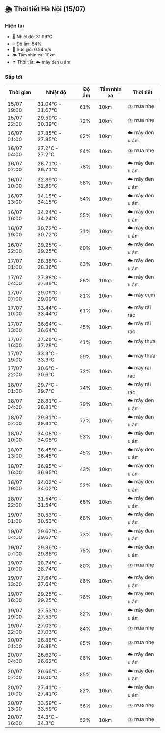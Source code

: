 ## 🌦️ Thời tiết Hà Nội (15/07)

### Hiện tại

- 🌡️ Nhiệt độ: 31.99℃
- 💦 Độ ẩm: 54%
- 💨 Sức gió: 0.54m/s
- 👁️ Tầm nhìn xa: 10km
- ☂️ Thời tiết: ☁️ mây đen u ám

### Sắp tới

| Thời gian | Nhiệt độ | Độ ẩm | Tầm nhìn xa | Thời tiết |
| --- | --- | --- | --- | --- |
| 15/07 19:00 | 31.04℃ - 31.67℃ | 61% | 10km | ⛈️ mưa nhẹ |
| 15/07 22:00 | 29.59℃ - 30.39℃ | 72% | 10km | ⛈️ mưa nhẹ |
| 16/07 01:00 | 27.85℃ - 27.85℃ | 82% | 10km | ☁️ mây đen u ám |
| 16/07 04:00 | 27.2℃ - 27.2℃ | 84% | 10km | ⛈️ mưa nhẹ |
| 16/07 07:00 | 28.71℃ - 28.71℃ | 78% | 10km | ☁️ mây đen u ám |
| 16/07 10:00 | 32.89℃ - 32.89℃ | 58% | 10km | ☁️ mây đen u ám |
| 16/07 13:00 | 34.15℃ - 34.15℃ | 54% | 10km | ☁️ mây đen u ám |
| 16/07 16:00 | 34.24℃ - 34.24℃ | 55% | 10km | ☁️ mây đen u ám |
| 16/07 19:00 | 30.72℃ - 30.72℃ | 71% | 10km | ☁️ mây đen u ám |
| 16/07 22:00 | 29.25℃ - 29.25℃ | 80% | 10km | ☁️ mây đen u ám |
| 17/07 01:00 | 28.36℃ - 28.36℃ | 83% | 10km | ☁️ mây đen u ám |
| 17/07 04:00 | 27.88℃ - 27.88℃ | 86% | 10km | ☁️ mây đen u ám |
| 17/07 07:00 | 29.09℃ - 29.09℃ | 81% | 10km | ☁️ mây cụm |
| 17/07 10:00 | 33.44℃ - 33.44℃ | 61% | 10km | ☁️ mây rải rác |
| 17/07 13:00 | 36.64℃ - 36.64℃ | 45% | 10km | ☁️ mây rải rác |
| 17/07 16:00 | 37.28℃ - 37.28℃ | 41% | 10km | ☁️ mây thưa |
| 17/07 19:00 | 33.3℃ - 33.3℃ | 59% | 10km | ☁️ mây thưa |
| 17/07 22:00 | 30.6℃ - 30.6℃ | 72% | 10km | ☁️ mây rải rác |
| 18/07 01:00 | 29.7℃ - 29.7℃ | 74% | 10km | ☁️ mây rải rác |
| 18/07 04:00 | 28.81℃ - 28.81℃ | 79% | 10km | ☁️ mây đen u ám |
| 18/07 07:00 | 29.81℃ - 29.81℃ | 77% | 10km | ☁️ mây đen u ám |
| 18/07 10:00 | 34.08℃ - 34.08℃ | 53% | 10km | ☁️ mây đen u ám |
| 18/07 13:00 | 36.45℃ - 36.45℃ | 45% | 10km | ☁️ mây đen u ám |
| 18/07 16:00 | 36.95℃ - 36.95℃ | 43% | 10km | ☁️ mây đen u ám |
| 18/07 19:00 | 34.02℃ - 34.02℃ | 52% | 10km | ☁️ mây đen u ám |
| 18/07 22:00 | 31.54℃ - 31.54℃ | 66% | 10km | ☁️ mây đen u ám |
| 19/07 01:00 | 30.53℃ - 30.53℃ | 68% | 10km | ☁️ mây đen u ám |
| 19/07 04:00 | 29.67℃ - 29.67℃ | 73% | 10km | ☁️ mây đen u ám |
| 19/07 07:00 | 29.86℃ - 29.86℃ | 75% | 10km | ☁️ mây đen u ám |
| 19/07 10:00 | 28.74℃ - 28.74℃ | 80% | 10km | ⛈️ mưa nhẹ |
| 19/07 13:00 | 27.64℃ - 27.64℃ | 86% | 10km | ☁️ mây đen u ám |
| 19/07 16:00 | 29.25℃ - 29.25℃ | 76% | 10km | ☁️ mây đen u ám |
| 19/07 19:00 | 27.53℃ - 27.53℃ | 82% | 10km | ☁️ mây đen u ám |
| 19/07 22:00 | 27.03℃ - 27.03℃ | 84% | 10km | ⛈️ mưa nhẹ |
| 20/07 01:00 | 26.88℃ - 26.88℃ | 85% | 10km | ⛈️ mưa nhẹ |
| 20/07 04:00 | 26.62℃ - 26.62℃ | 86% | 10km | ☁️ mây đen u ám |
| 20/07 07:00 | 26.66℃ - 26.66℃ | 85% | 10km | ☁️ mây đen u ám |
| 20/07 10:00 | 27.41℃ - 27.41℃ | 82% | 10km | ☁️ mây đen u ám |
| 20/07 13:00 | 33.59℃ - 33.59℃ | 56% | 10km | ⛈️ mưa nhẹ |
| 20/07 16:00 | 34.3℃ - 34.3℃ | 52% | 10km | ⛈️ mưa nhẹ |
